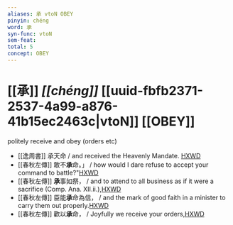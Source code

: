 ```yaml
---
aliases: 承 vtoN OBEY
pinyin: chéng
word: 承
syn-func: vtoN
sem-feat: 
total: 5
concept: OBEY 
---
```

# [[承]] *[[chéng]]*  [[uuid-fbfb2371-2537-4a99-a876-41b15ec2463c|vtoN]] [[OBEY]]
politely receive and obey (orders etc)
 - [[逸周書]] 承天命 / and received the Heavenly Mandate. [HXWD](https://hxwd.org/textview.html?location=CH1c0887_CHANT_043-1a.66)
 - [[春秋左傳]] 敢不**承**命。」 / how would I dare refuse to accept your command to battle?"[HXWD](https://hxwd.org/textview.html?location=KR1e0001_tls_005-237a.36)
 - [[春秋左傳]] **承**事如祭，
                     / and to attend to all business as if it were a sacrifice (Comp. Ana. XII.ii.),[HXWD](https://hxwd.org/textview.html?location=KR1e0001_tls_005-586a.18)
 - [[春秋左傳]] 臣能**承**命為信， / and the mark of good faith in a minister to carry them out properly.[HXWD](https://hxwd.org/textview.html?location=KR1e0001_tls_007-292a.26)
 - [[春秋左傳]] 歡以**承**命， / Joyfully we receive your orders,[HXWD](https://hxwd.org/textview.html?location=KR1e0001_tls_009-184a.9)